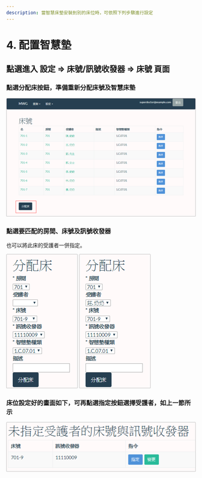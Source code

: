 ```yaml
---
description: 當智慧床墊安裝到別的床位時，可依照下列步驟進行設定
---
```


# 4. 配置智慧墊

## 點選進入 設定 =&gt; 床號/訊號收發器 =&gt; 床號 頁面

### 點選分配床按鈕，準備重新分配床號及智慧床墊

![](../.gitbook/assets/image%20%285%29.png)

### 點選要匹配的房間、床號及訊號收發器

也可以將此床的受護者一併指定。

 ![](../.gitbook/assets/image%20%288%29.png) ![](../.gitbook/assets/image%20%2819%29.png) 

### 床位設定好的畫面如下，可再點選指定按鈕選擇受護者，如上一節所示

![](../.gitbook/assets/image%20%2820%29.png)

